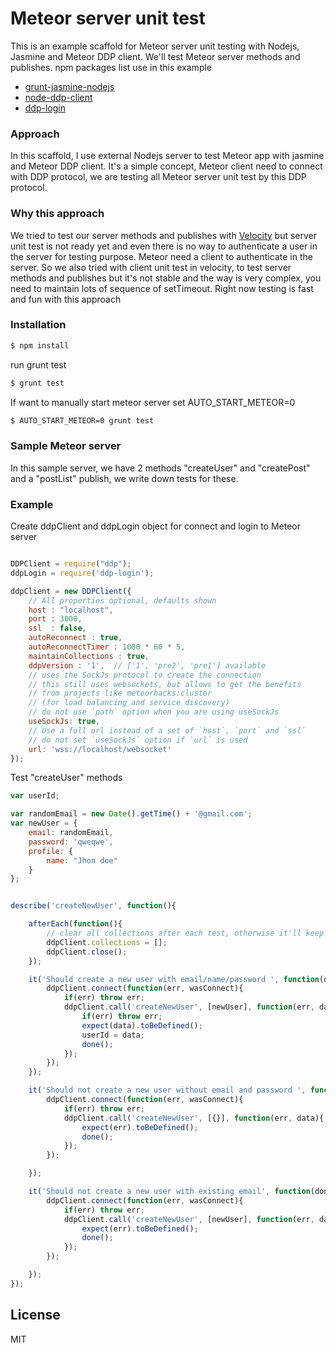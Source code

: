 # Meteor server unit test

This is an example scaffold for Meteor server unit testing with Nodejs, Jasmine and Meteor DDP client. We'll test Meteor server methods and publishes.  npm packages list use in this example

- [grunt-jasmine-nodejs](https://github.com/onury/grunt-jasmine-nodejs)
- [node-ddp-client](https://github.com/oortcloud/node-ddp-client)
- [ddp-login](https://github.com/vsivsi/ddp-login)


### Approach

In this scaffold, I use external Nodejs server to test Meteor app with jasmine and Meteor DDP client. It's a simple concept, Meteor client need to connect with DDP protocol, we are testing all Meteor server unit test by this DDP protocol.

### Why this approach
We tried to test our server methods and publishes with [Velocity](http://velocity.readme.io) but server unit test is not ready yet and even there is no way to authenticate a user in the server for testing purpose. Meteor need a client to authenticate in the server. So we also tried with client unit test in velocity, to test server methods and publishes but it's not stable and the way is very complex, you need to maintain lots of sequence of setTimeout. Right now testing is  fast and fun with this approach 

### Installation


```sh
$ npm install
```
run grunt test
```sh
$ grunt test
```
If want to manually start meteor server set AUTO_START_METEOR=0
```sh
$ AUTO_START_METEOR=0 grunt test
```

### Sample Meteor server
In this sample server, we have 2 methods "createUser" and "createPost" and a "postList" publish, we write down tests for these.


### Example

Create ddpClient and ddpLogin object for connect and login to Meteor server
```js

DDPClient = require("ddp");
ddpLogin = require('ddp-login');

ddpClient = new DDPClient({
    // All properties optional, defaults shown
    host : "localhost",
    port : 3000,
    ssl  : false,
    autoReconnect : true,
    autoReconnectTimer : 1000 * 60 * 5,
    maintainCollections : true,
    ddpVersion : '1',  // ['1', 'pre2', 'pre1'] available
    // uses the SockJs protocol to create the connection
    // this still uses websockets, but allows to get the benefits
    // from projects like meteorhacks:cluster
    // (for load balancing and service discovery)
    // do not use `path` option when you are using useSockJs
    useSockJs: true,
    // Use a full url instead of a set of `host`, `port` and `ssl`
    // do not set `useSockJs` option if `url` is used
    url: 'wss://localhost/websocket'
});

```
Test "createUser" methods

```js
var userId;

var randomEmail = new Date().getTime() + '@gmail.com';
var newUser = {
    email: randomEmail,
    password: 'qweqwe',
    profile: {
        name: "Jhon doe"
    }
};


describe('createNewUser', function(){

    afterEach(function(){
        // clear all collections after each test, otherwise it'll keep cache
        ddpClient.collections = [];
        ddpClient.close();
    });

    it('Should create a new user with email/name/password ', function(done){
        ddpClient.connect(function(err, wasConnect){
            if(err) throw err;
            ddpClient.call('createNewUser', [newUser], function(err, data){
                if(err) throw err;
                expect(data).toBeDefined();
                userId = data;
                done();
            });
        });
    });

    it('Should not create a new user without email and password ', function(done){
        ddpClient.connect(function(err, wasConnect){
            if(err) throw err;
            ddpClient.call('createNewUser', [{}], function(err, data){
                expect(err).toBeDefined();
                done();
            });
        });

    });

    it('Should not create a new user with existing email', function(done){
        ddpClient.connect(function(err, wasConnect){
            if(err) throw err;
            ddpClient.call('createNewUser', [newUser], function(err, data){
                expect(err).toBeDefined();
                done();
            });
        });

    });
});
```

License
----

MIT
